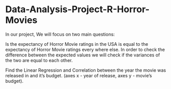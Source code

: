 # Data-Analysis-Project-R-Horror-Movies
In our project, We will focus on two main questions:

Is the expectancy of Horror Movie ratings in the USA is equal to the expectancy of Horror Movie ratings every where else. In order to check the difference between the expected values we will check if the variances of the two are equal to each other.

Find the Linear Regression and Correlation between the year the movie was released in and it’s budget. (axes x - year of release, axes y - movie’s budget).
